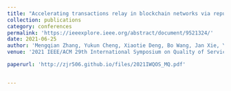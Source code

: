 ```yaml
---
title: "Accelerating transactions relay in blockchain networks via reputation"
collection: publications
category: conferences
permalink: 'https://ieeexplore.ieee.org/abstract/document/9521324/'
date: 2021-06-25
author: 'Mengqian Zhang, Yukun Cheng, Xiaotie Deng, Bo Wang, Jan Xie, Yuanyuan Yang, <b>Jiarui Zhang</b>'
venue: '2021 IEEE/ACM 29th International Symposium on Quality of Service (IWQOS)'

paperurl: 'http://zjr506.github.io/files/2021IWQOS_MQ.pdf'


---
```

